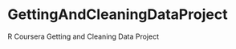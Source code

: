 GettingAndCleaningDataProject
=============================

R Coursera Getting and Cleaning Data Project
